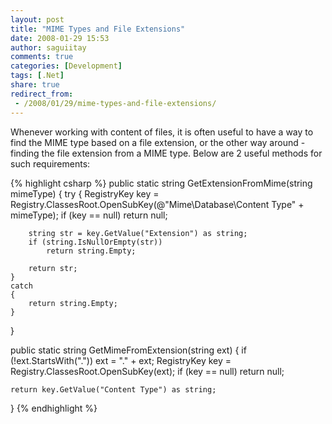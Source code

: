 ```yaml
---
layout: post
title: "MIME Types and File Extensions"
date: 2008-01-29 15:53
author: saguiitay
comments: true
categories: [Development]
tags: [.Net]
share: true
redirect_from:
 - /2008/01/29/mime-types-and-file-extensions/
---
```

Whenever working with content of files, it is often useful to have a way to find the MIME type based on a file extension,
or the other way around - finding the file extension from a MIME type. Below are 2 useful methods for such requirements:

{% highlight csharp %}
public static string GetExtensionFromMime(string mimeType)
{
    try
    {
        RegistryKey key = Registry.ClassesRoot.OpenSubKey(@"Mime\Database\Content Type\" + mimeType);
        if (key == null)
            return null;

        string str = key.GetValue("Extension") as string;
        if (string.IsNullOrEmpty(str))
            return string.Empty;
        
        return str;
    }
    catch
    {
        return string.Empty;
    }
}

public static string GetMimeFromExtension(string ext)
{
    if (!ext.StartsWith("."))
        ext = "." + ext;
    RegistryKey key = Registry.ClassesRoot.OpenSubKey(ext);
    if (key == null)
        return null;

    return key.GetValue("Content Type") as string;
}
{% endhighlight %}
